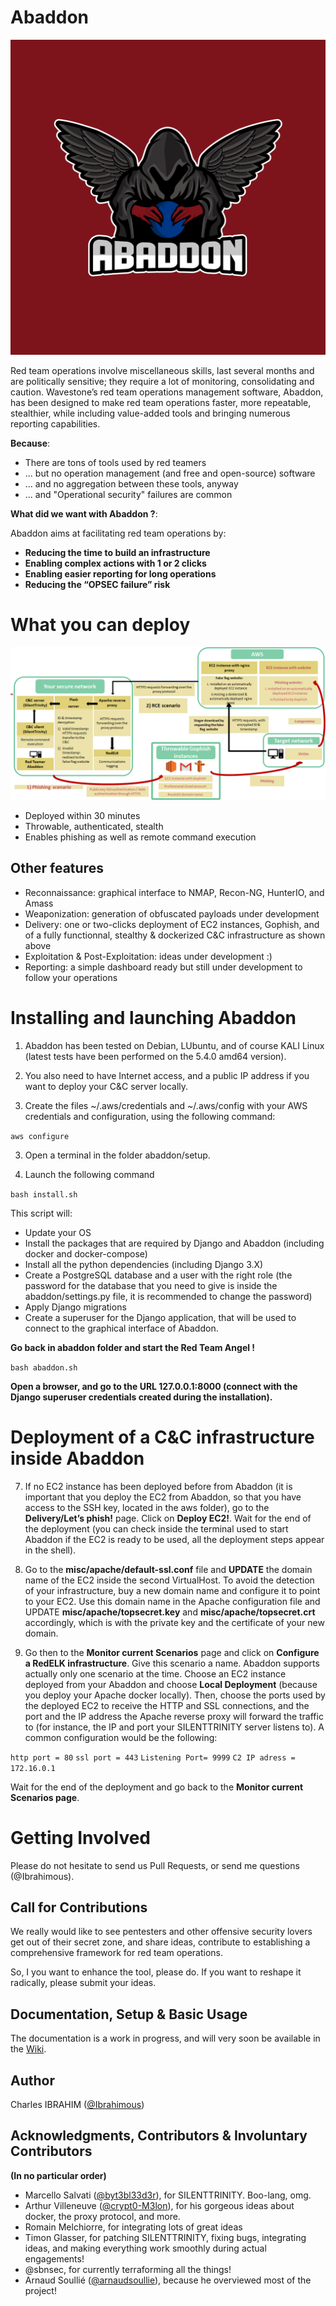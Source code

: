 

# Abaddon

![Abaddon Logo](LOGO.jpg)

Red team operations involve miscellaneous skills, last several months and are politically sensitive; they require a lot of monitoring, consolidating and caution. Wavestone’s red team operations management software, Abaddon, has been designed to make red team operations faster, more repeatable, stealthier, while including value-added tools and bringing numerous reporting capabilities.

**Because**:

- There are tons of tools used by red teamers
- ... but no operation management (and free and open-source) software
- ... and no aggregation between these tools, anyway
- ... and "Operational security" failures are common

**What did we want with Abaddon ?**:

Abaddon aims at facilitating red team operations by:

- **Reducing the time to build an infrastructure**
- **Enabling complex actions with 1 or 2 clicks**
- **Enabling easier reporting for long operations**
- **Reducing the “OPSEC failure” risk**

# What you can deploy

![Abaddon Infrastructure](command_and_control_architecture.png)

- Deployed within 30 minutes 
- Throwable, authenticated, stealth
- Enables phishing as well as remote command execution

## Other features

- Reconnaissance: graphical interface to NMAP, Recon-NG, HunterIO, and Amass
- Weaponization: generation of obfuscated payloads under development
- Delivery: one or two-clicks deployment of EC2 instances, Gophish, and of a fully functionnal, stealthy & dockerized C&C infrastructure as shown above
- Exploitation & Post-Exploitation: ideas under development :)
- Reporting: a simple dashboard ready but still under development to follow your operations

# Installing and launching Abaddon

1. Abaddon has been tested on Debian, LUbuntu, and of course KALI Linux (latest tests have been performed on the 5.4.0 amd64 version).

2. You also need to have Internet access, and  a public IP address if you want to deploy your C&C server locally.

3. Create the files ~/.aws/credentials and ~/.aws/config with your AWS credentials and configuration, using the following command:

`aws configure`

3. Open a terminal in the folder abaddon/setup.

4. Launch the following command

`bash install.sh`

This script will:

- Update your OS
- Install the packages that are required by Django and Abaddon (including docker and docker-compose)
- Install all the python dependencies (including Django 3.X)
- Create a PostgreSQL database and a user with the right role (the password for the database that you need to give is inside the abaddon/settings.py file, it is recommended to change the password)
- Apply Django migrations
- Create a superuser for the Django application, that will be used to connect to the graphical interface of Abaddon.

**Go back in abaddon folder and start the Red Team Angel !**

`bash abaddon.sh`

**Open a browser, and go to the URL 127.0.0.1:8000 (connect with the Django superuser credentials created during the installation).**

# Deployment of a C&C infrastructure inside Abaddon

7. If no EC2 instance has been deployed before from Abaddon (it is important that you deploy the EC2 from Abaddon, so that you have access to the SSH key, located in the aws folder), go to the **Delivery/Let’s phish!** page. Click on **Deploy EC2!**. Wait for the end of the deployment (you can check inside the terminal used to start Abaddon if the EC2 is ready to be used, all the deployment steps appear in the shell).

8. Go to the **misc/apache/default-ssl.conf** file and **UPDATE** the domain name of the EC2 inside the second VirtualHost. To avoid the detection of your infrastructure, buy a new domain name and configure it to point to your EC2. Use this domain name in the Apache configuration file and UPDATE **misc/apache/topsecret.key** and **misc/apache/topsecret.crt** accordingly, which is with the private key and the certificate of your new domain.

9. Go then to the **Monitor current Scenarios** page and click on **Configure a RedELK infrastructure**. Give this scenario a name. Abaddon supports actually only one scenario at the time. Choose an EC2 instance deployed from your Abaddon and choose **Local Deployment** (because you deploy your Apache docker locally). Then, choose the ports used by the  deployed EC2 to receive the HTTP and SSL connections, and the port and the IP address the Apache reverse proxy will forward the traffic to (for instance, the IP and port your SILENTTRINITY server listens to).
A common configuration would be the following:

`http port = 80`
`ssl port = 443`
`Listening Port= 9999`
`C2 IP adress = 172.16.0.1`

Wait for the end of the deployment and go back to the **Monitor current Scenarios page**.

# Getting Involved

Please do not hesitate to send us Pull Requests, or send me questions (@Ibrahimous).

## Call for Contributions

We really would like to see pentesters and other offensive security lovers get out of their secret zone, and share ideas, contribute to establishing a comprehensive framework for red team operations.

So, I you want to enhance the tool, please do. If you want to reshape it radically, please submit your ideas. 

## Documentation, Setup & Basic Usage

The documentation is a work in progress, and will very soon be available in the [Wiki](https://github.com/wavestone-cdt/abaddon/wiki).

## Author

Charles IBRAHIM ([@Ibrahimous](https://twitter.com/Ibrahimous))

## Acknowledgments, Contributors & Involuntary Contributors

**(In no particular order)**

- Marcello Salvati ([@byt3bl33d3r](https://twitter.com/byt3bl33d3r)), for SILENTTRINITY. Boo-lang, omg.
- Arthur Villeneuve ([@crypt0-M3lon](https://twitter.com/crypt0_m3lon)), for his gorgeous ideas about docker, the proxy protocol, and more.
- Romain Melchiorre, for integrating lots of great ideas
- Timon Glasser, for patching SILENTTRINITY, fixing bugs, integrating ideas, and making everything work smoothly during actual engagements!
- @sbnsec, for currently terraforming all the things!
- Arnaud Soullié ([@arnaudsoullie](https://twitter.com/arnaudsoullie)), because he overviewed most of the project!
